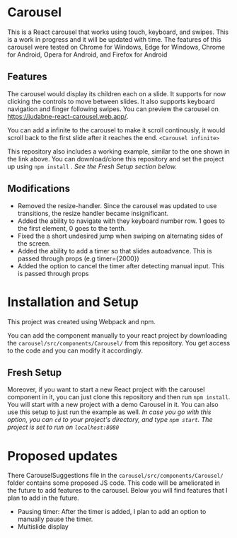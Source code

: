 # Carousel
This is a React carousel that works using touch, keyboard, and swipes.
This is a work in progress and it will be updated with time.
The features of this carousel were tested on Chrome for Windows, Edge for Windows, Chrome for Android, Opera for Android, and Firefox for Android

## Features
The carousel would display its children each on a slide.
It supports for now clicking the controls to move between slides. It also supports keyboard navigation and finger following swipes.
You can preview the carousel on https://judabne-react-carousel.web.app/.

You can add a infinite to the carousel to make it scroll continously, it would scroll back to the first slide after it reaches the end.
```<Carousel infinite>```

This repository also includes a working example, similar to the one shown in the link above.
You can download/clone this repository and set the project up using ```npm install``` . _See the Fresh Setup section below._

## Modifications
* Removed the resize-handler. Since the carousel was updated to use transitions, the resize handler became insignificant.
* Added the ability to navigate with they keyboard number row. 1 goes to the first element, 0 goes to the tenth.
* Fixed the a short undesired jump when swiping on alternating sides of the screen.
* Added the ability to add a timer so that slides autoadvance. This is passed through props (e.g timer={2000})
* Added the option to cancel the timer after detecting manual input. This is passed through props

# Installation and Setup
This project was created using Webpack and npm.

You can add the component manually to your react project by downloading the ```carousel/src/components/Carousel/``` from this repository.
You get access to the code and you can modify it accordingly.

## Fresh Setup
Moreover, if you want to start a new React project with the carousel component in it, you can just clone this repository and then run ```npm install```.
You will start with a new project with a demo Carousel in it. You can also use this setup to just run the example as well. 
_In case you go with this option, you can ```cd``` to your project's directory, and type ```npm start```. The project is set to run on ```localhost:8080```_

# Proposed updates
There CarouselSuggestions file in the ```carousel/src/components/Carousel/``` folder contains some proposed JS code.
This code will be ameliorated in the future to add features to the carousel.
Below you will find features that I plan to add in the future.

* Pausing timer: After the timer is added, I plan to add an option to manually pause the timer.
* Multislide display

